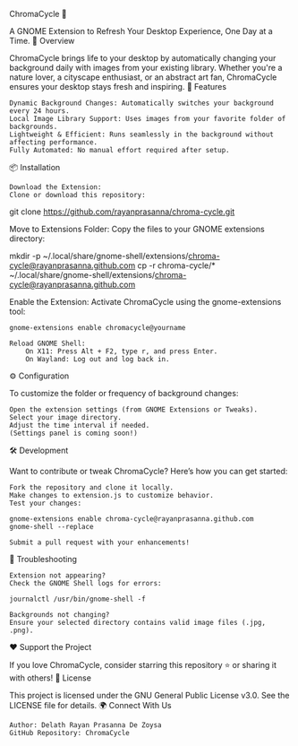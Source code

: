 ChromaCycle 🌅

A GNOME Extension to Refresh Your Desktop Experience, One Day at a Time.
🚀 Overview

ChromaCycle brings life to your desktop by automatically changing your background daily with images from your existing library. Whether you're a nature lover, a cityscape enthusiast, or an abstract art fan, ChromaCycle ensures your desktop stays fresh and inspiring.
🌟 Features

    Dynamic Background Changes: Automatically switches your background every 24 hours.
    Local Image Library Support: Uses images from your favorite folder of backgrounds.
    Lightweight & Efficient: Runs seamlessly in the background without affecting performance.
    Fully Automated: No manual effort required after setup.

📦 Installation

    Download the Extension:
    Clone or download this repository:

git clone https://github.com/rayanprasanna/chroma-cycle.git

Move to Extensions Folder:
Copy the files to your GNOME extensions directory:

mkdir -p ~/.local/share/gnome-shell/extensions/chroma-cycle@rayanprasanna.github.com
cp -r chroma-cycle/* ~/.local/share/gnome-shell/extensions/chroma-cycle@rayanprasanna.github.com

Enable the Extension:
Activate ChromaCycle using the gnome-extensions tool:

    gnome-extensions enable chromacycle@yourname

    Reload GNOME Shell:
        On X11: Press Alt + F2, type r, and press Enter.
        On Wayland: Log out and log back in.

⚙️ Configuration

To customize the folder or frequency of background changes:

    Open the extension settings (from GNOME Extensions or Tweaks).
    Select your image directory.
    Adjust the time interval if needed.
    (Settings panel is coming soon!)

🛠️ Development

Want to contribute or tweak ChromaCycle? Here’s how you can get started:

    Fork the repository and clone it locally.
    Make changes to extension.js to customize behavior.
    Test your changes:

    gnome-extensions enable chroma-cycle@rayanprasanna.github.com
    gnome-shell --replace

    Submit a pull request with your enhancements!

🐛 Troubleshooting

    Extension not appearing?
    Check the GNOME Shell logs for errors:

    journalctl /usr/bin/gnome-shell -f

    Backgrounds not changing?
    Ensure your selected directory contains valid image files (.jpg, .png).

❤️ Support the Project

If you love ChromaCycle, consider starring this repository ⭐ or sharing it with others!
📜 License

This project is licensed under the GNU General Public License v3.0. See the LICENSE file for details.
🌍 Connect With Us

    Author: Delath Rayan Prasanna De Zoysa
    GitHub Repository: ChromaCycle

